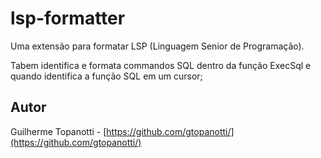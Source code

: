# lsp-formatter

Uma extensão para formatar LSP (Linguagem Senior de Programação).

Tabem identifica e formata commandos SQL dentro da função ExecSql e quando identifica a função SQL em um cursor;



## Autor
Guilherme Topanotti - [https://github.com/gtopanotti/](https://github.com/gtopanotti/)
